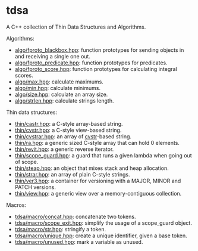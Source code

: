 # tdsa
A C++ collection of Thin Data Structures and Algorithms.

Algorithms:
* [algo/fproto_blackbox.hpp](include/algo/fproto_blackbox.hpp): function prototypes for sending objects in and receiving a single one out.
* [algo/fproto_predicate.hpp](include/algo/fproto_predicate.hpp): function prototypes for predicates.
* [algo/fproto_score.hpp](include/algo/fproto_score.hpp): function prototypes for calculating integral scores.
* [algo/max.hpp](include/algo/max.hpp): calculate maximums.
* [algo/min.hpp](include/algo/min.hpp): calculate minimums.
* [algo/size.hpp](include/algo/size.hpp): calculate an array size.
* [algo/strlen.hpp](include/algo/strlen.hpp): calculate strings length.

Thin data structures:
* [thin/castr.hpp](include/thin/castr.hpp): a C-style array-based string.
* [thin/cvstr.hpp](include/thin/cvstr.hpp): a C-style view-based string.
* [thin/cvstrar.hpp](include/thin/cvstrar.hpp): an array of [cvstr](include/thin/cvstr.hpp)-based string.
* [thin/ra.hpp](include/thin/ra.hpp): a generic sized C-style array that can hold 0 elements.
* [thin/revit.hpp](include/thin/revit.hpp): a generic reverse iterator.
* [thin/scope_guard.hpp](include/thin/scope_guard.hpp): a guard that runs a given lambda when going out of scope.
* [thin/steap.hpp](include/thin/steap.hpp): an object that mixes stack and heap allocation.
* [thin/strar.hpp](include/thin/strar.hpp): an array of plain C-style strings.
* [thin/ver3.hpp](include/thin/ver3.hpp): a container for versioning with a MAJOR, MINOR and PATCH versions.
* [thin/view.hpp](include/thin/view.hpp): a generic view over a memory-contiguous collection.

Macros:
* [tdsa/macro/concat.hpp](include/tdsa/macro/concat.hpp): concatenate two tokens.
* [tdsa/macro/scope_exit.hpp](include/tdsa/macro/scope_exit.hpp): simplify the usage of a scope_guard object.
* [tdsa/macro/str.hpp](include/tdsa/macro/str.hpp): stringify a token.
* [tdsa/macro/unique.hpp](include/tdsa/macro/unique.hpp): create a unique identifier, given a base token.
* [tdsa/macro/unused.hpp](include/tdsa/macro/unused.hpp): mark a variable as unused.
